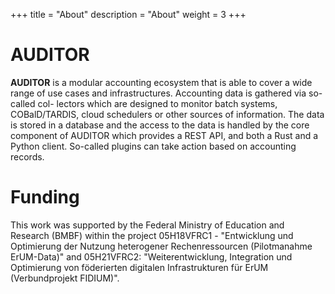 +++
title = "About"
description = "About"
weight = 3
+++

# AUDITOR

**AUDITOR** is a modular accounting ecosystem that is able to cover
a wide range of use cases and infrastructures. Accounting data is gathered via so-called col-
lectors which are designed to monitor batch systems, COBalD/TARDIS, cloud schedulers or
other sources of information. The data is stored in a database and the access to the data
is handled by the core component of AUDITOR which provides a REST API, and both
a Rust and a Python client. So-called plugins can take action based on accounting records.


# Funding

This work was supported by the Federal Ministry of Education and Research (BMBF) within the project
05H18VFRC1 - "Entwicklung und Optimierung der Nutzung heterogener Rechenressourcen (Pilotmanahme ErUM-Data)"
 and 05H21VFRC2: "Weiterentwicklung, Integration und Optimierung
von föderierten digitalen Infrastrukturen für ErUM (Verbundprojekt FIDIUM)".

